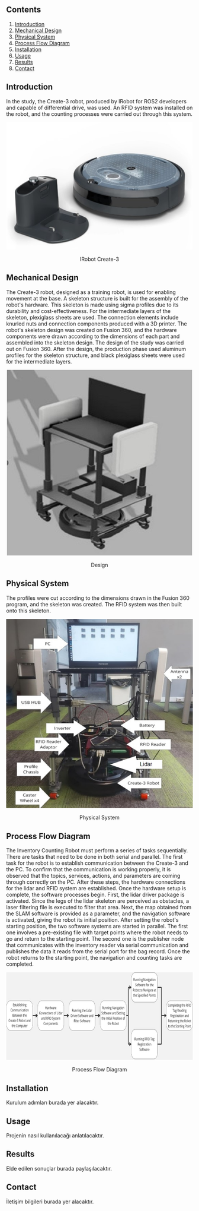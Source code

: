 ## Contents
1. [Introduction](#introduction)
2. [Mechanical Design](#mechanical-design)
3. [Physical System](#physical-system)
4. [Process Flow Diagram](#process-flow-diagram)
5. [Installation](#installation)
6. [Usage](#usage)
7. [Results](#results)
8. [Contact](#contact)

## Introduction
In the study, the Create-3 robot, produced by IRobot for ROS2 developers and capable of differential drive, was used. An RFID system was installed on the robot, and the counting processes were carried out through this system.
<p align="center">
  <img src="images/IRobot_Create-3.jpg" alt="IRobot Create-3" />
</p>
<p align="center">IRobot Create-3</p>

## Mechanical Design ##
The Create-3 robot, designed as a training robot, is used for enabling movement at the base. A skeleton structure is built for the assembly of the robot's hardware. This skeleton is made using sigma profiles due to its durability and cost-effectiveness. For the intermediate layers of the skeleton, plexiglass sheets are used. The connection elements include knurled nuts and connection components produced with a 3D printer. The robot's skeleton design was created on Fusion 360, and the hardware components were drawn according to the dimensions of each part and assembled into the skeleton design.
The design of the study was carried out on Fusion 360. After the design, the production phase used aluminum profiles for the skeleton structure, and black plexiglass sheets were used for the intermediate layers.
<p align="center">
  <img src="images/Design.jpg" alt="IRobot Create-3" />
</p>
<p align="center">Design</p>

## Physical System ##
The profiles were cut according to the dimensions drawn in the Fusion 360 program, and the skeleton was created. The RFID system was then built onto this skeleton.
<p align="center">
  <img src="images/inventory_robot.jpg" alt="IRobot Create-3" />
</p>
<p align="center">Physical System</p>

## Process Flow Diagram
The Inventory Counting Robot must perform a series of tasks sequentially. There are tasks that need to be done in both serial and parallel. The first task for the robot is to establish communication between the Create-3 and the PC. To confirm that the communication is working properly, it is observed that the topics, services, actions, and parameters are coming through correctly on the PC. After these steps, the hardware connections for the lidar and RFID system are established. Once the hardware setup is complete, the software processes begin. First, the lidar driver package is activated. Since the legs of the lidar skeleton are perceived as obstacles, a laser filtering file is executed to filter that area. Next, the map obtained from the SLAM software is provided as a parameter, and the navigation software is activated, giving the robot its initial position. After setting the robot's starting position, the two software systems are started in parallel. The first one involves a pre-existing file with target points where the robot needs to go and return to the starting point. The second one is the publisher node that communicates with the inventory reader via serial communication and publishes the data it reads from the serial port for the bag record. Once the robot returns to the starting point, the navigation and counting tasks are completed.
<p align="center">
  <img src="images/Counting_Flow_ Diagram.jpg"/>
</p>
<p align="center">Process Flow Diagram</p>

## Installation
Kurulum adımları burada yer alacaktır.

## Usage
Projenin nasıl kullanılacağı anlatılacaktır.


## Results
Elde edilen sonuçlar burada paylaşılacaktır.

## Contact
İletişim bilgileri burada yer alacaktır.

